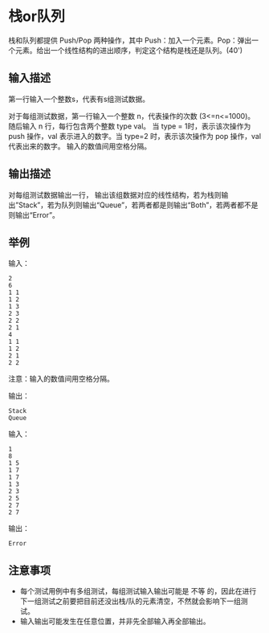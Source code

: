 # 栈or队列

栈和队列都提供 Push/Pop 两种操作，其中 Push：加入一个元素。Pop：弹出一个元素。给出一个线性结构的进出顺序，判定这个结构是栈还是队列。(40') 

## 输入描述

第一行输入一个整数s，代表有s组测试数据。

对于每组测试数据，第一行输入一个整数 n，代表操作的次数 (3<=n<=1000)。 随后输入 n 行，每行包含两个整数 type val。 当 type = 1时，表示该次操作为 push 操作，val 表示进入的数字。当 type=2 时，表示该次操作为 pop 操作，val 代表出来的数字。 输入的数值间用空格分隔。

## 输出描述

对每组测试数据输出一行， 输出该组数据对应的线性结构，若为栈则输出”Stack”，若为队列则输出“Queue”，若两者都是则输出“Both”，若两者都不是则输出“Error”。

## 举例

输入：
```
2 
6 
1 1 
1 2 
1 3 
2 3 
2 2 
2 1 
4 
1 1 
1 2 
2 1 
2 2
```
注意：输入的数值间用空格分隔。

输出：
```
Stack 
Queue
```

输入：
```
1
8
1 5
1 7
1 7
1 3
2 3
2 5
2 7
2 7
```
输出：
```
Error
```

## 注意事项

- 每个测试用例中有多组测试，每组测试输入输出可能是 不等 的，因此在进行下一组测试之前要把目前还没出栈/队的元素清空，不然就会影响下一组测试。
- 输入输出可能发生在任意位置，并非先全部输入再全部输出。

